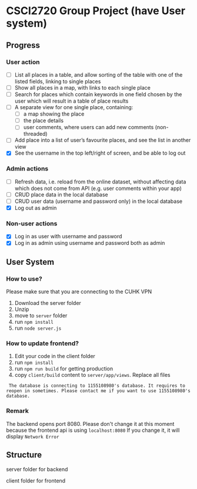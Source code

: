 # CSCI2720 Group Project (have User system)

## Progress
### User action

 - [ ] List all places in a table, and allow sorting of the table with one of the listed fields, linking to single places
 - [ ] Show all places in a map, with links to each single place
 - [ ] Search for places which contain keywords in one field chosen by the user which will result in a table of place results
 - [ ] A separate view for one single place, containing:
	 - [ ] a map showing the place
	 - [ ] the place details
	 - [ ] user comments, where users can add new comments (non-threaded)
- [ ] Add place into a list of user’s favourite places, and see the list in another view
- [x] See the username in the top left/right of screen, and be able to log out

### Admin actions

 - [ ] Refresh data, i.e. reload from the online dataset, without affecting data which does not come from API (e.g. user comments within your app)
 - [ ] CRUD place data in the local database
 - [ ] CRUD user data (username and password only) in the local database
 - [x] Log out as admin

### Non-user actions

 - [x] Log in as user with username and password
 - [x] Log in as admin using username and password both as admin

## User System

### How to use?

Please make sure that you are connecting to the CUHK VPN
1. Download the server folder
2. Unzip
3. move to `server` folder
4. run `npm install`
5. run `node server.js`

### How to update frontend?

1. Edit your code in the client folder
2. run `npm install`
3. run `npm run build` for getting production
4. copy `client/build` content to `server/app/views`. Replace all files

` The database is connecting to 1155108980's database. It requires to reopen in sometimes. Please contact me if you want to use 1155108980's database.`

### Remark

The backend opens port 8080. Please don't change it at this moment because the frontend api is using `localhost:8080`
If you change it, it will display `Network Error`


## Structure
server folder for backend

client folder for frontend
